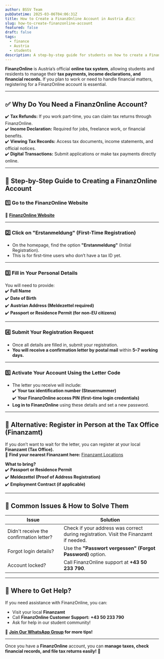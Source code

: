 ```yaml
---
author: BSSV Team
pubDatetime: 2025-03-06T04:06:31Z
title: How to Create a FinanzOnline Account in Austria 💰🇦🇹
slug: how-to-create-finanzonline-account
featured: false
draft: false
tags:
  - finance
  - Austria
  - students
description: A step-by-step guide for students on how to create a FinanzOnline account in Austria to manage taxes, income declarations, and financial services.
---
```


**FinanzOnline** is Austria’s official **online tax system**, allowing students and residents to manage their **tax payments, income declarations, and financial records.** If you plan to work or need to handle financial matters, registering for a FinanzOnline account is essential.  

---

## ✅ **Why Do You Need a FinanzOnline Account?**  
✔️ **Tax Refunds:** If you work part-time, you can claim tax returns through FinanzOnline.  
✔️ **Income Declaration:** Required for jobs, freelance work, or financial benefits.  
✔️ **Viewing Tax Records:** Access tax documents, income statements, and official notices.  
✔️ **Digital Transactions:** Submit applications or make tax payments directly online.  

---

## 📝 **Step-by-Step Guide to Creating a FinanzOnline Account**  

### 1️⃣ **Go to the FinanzOnline Website**  
🔗 **[FinanzOnline Website](https://finanzonline.bmf.gv.at/fon/)**  

---

### 2️⃣ **Click on "Erstanmeldung" (First-Time Registration)**  
- On the homepage, find the option **"Erstanmeldung"** (Initial Registration).  
- This is for first-time users who don’t have a tax ID yet.  

---

### 3️⃣ **Fill in Your Personal Details**  
You will need to provide:  
✔️ **Full Name**  
✔️ **Date of Birth**  
✔️ **Austrian Address (Meldezettel required)**  
✔️ **Passport or Residence Permit (for non-EU citizens)**  

---

### 4️⃣ **Submit Your Registration Request**  
- Once all details are filled in, submit your registration.  
- **You will receive a confirmation letter by postal mail** within **5–7 working days.**  

---

### 5️⃣ **Activate Your Account Using the Letter Code**  
- The letter you receive will include:  
  ✔️ **Your tax identification number (Steuernummer)**  
  ✔️ **Your FinanzOnline access PIN (first-time login credentials)**  
- **Log in to FinanzOnline** using these details and set a new password.  

---

## 🎯 **Alternative: Register in Person at the Tax Office (Finanzamt)**  
If you don’t want to wait for the letter, you can register at your local **Finanzamt (Tax Office).**  
📌 **Find your nearest Finanzamt here:** [Finanzamt Locations](https://www.bmf.gv.at/)  

**What to bring?**  
✔️ **Passport or Residence Permit**  
✔️ **Meldezettel (Proof of Address Registration)**  
✔️ **Employment Contract (if applicable)**  

---

## 📌 **Common Issues & How to Solve Them**  

| Issue  | Solution |
|--------|----------|
| Didn't receive the confirmation letter?  | Check if your address was correct during registration. Visit the Finanzamt if needed. |
| Forgot login details?  | Use the **"Passwort vergessen" (Forgot Password)** option. |
| Account locked?  | Call FinanzOnline support at **+43 50 233 790**. |

---

## 📍 **Where to Get Help?**  
If you need assistance with FinanzOnline, you can:  
- Visit your local **Finanzamt**  
- Call **FinanzOnline Customer Support:** **+43 50 233 790**  
- Ask for help in our student community!  

📢 **[Join Our WhatsApp Group](https://chat.whatsapp.com/LmVZz7wgJAd8Y95HYY2reQ) for more tips!**  

---

Once you have a **FinanzOnline** account, you can **manage taxes, check financial records, and file tax returns easily!** 🚀  